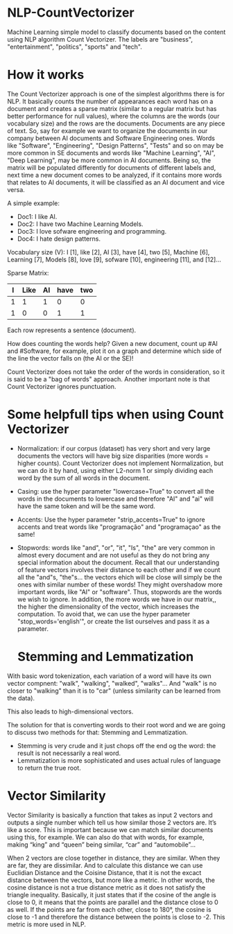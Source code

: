 # NLP-CountVectorizer
Machine Learning simple model to classify documents based on the content using NLP algorithm Count Vectorizer. The labels are "business", "entertainment", "politics", "sports" and "tech".

# How it works

The Count Vectorizer approach is one of the simplest algorithms there is for NLP. It basically counts the number of appearances each word has on a document and creates a sparse matrix (similar to a regular matrix but has better performance for null values), where the columns are the words (our vocabulary size) and the rows are the documents. Documents are any piece of text. So, say for example we want to organize the documents in our company between AI documents and Software Engineering ones. Words like "Software", "Engineering", "Design Patterns", "Tests" and so on may be more common in SE documents and words like "Machine Learning", "AI", "Deep Learning", may be more common in AI documents. Being so, the matrix will be populated differently for documents of different labels and, next time a new document comes to be analyzed, if it contains more words that relates to AI documents, it will be classified as an AI document and vice versa.

A simple example:

- Doc1: I like AI. 
- Doc2: I have two Machine Learning Models.
- Doc3: I love sofware engineering and programming.
- Doc4: I hate design patterns.

Vocabulary size (V): I [1], like [2], AI [3], have [4], two [5], Machine [6], Learning [7], Models [8], love [9], sofware [10], engineering [11], and [12]...

Sparse Matrix:

|       I       |      Like     |    AI      |    have    |    two    |
| ------------- | ------------- |------------| -----------| ----------|
|      1        |       1       |     1      |     0      |      0    |
|      1        |       0       |     0      |     1      |      1    | 


Each row represents a sentence (document).

How does counting the words help? Given a new document, count up #AI and #Software, for example, plot it on a graph and determine which side of the line the vector falls on (the AI or the SE)!


Count Vectorizer does not take the order of the words in consideration, so it is said to be a "bag of words" approach. Another important note is that Count Vectorizer ignores punctuation.

# Some helpfull tips when using Count Vectorizer

- Normalization: if our corpus (dataset) has very short and very large documents the vectors will have big size disparities (more words = higher counts). Count Vectorizer does not implement Normalization, but we can do it by hand, using either L2-norm 1 or simply dividing each word by the sum of all words in the document.
- Casing: use the hyper parameter "lowercase=True" to convert all the words in the documents to lowercase and therefore "AI" and "ai" will have the same token and will be the same word.
- Accents: Use the hyper parameter "strip_accents=True" to ignore accents and treat words like "programação" and "programaçao" as the same!
- Stopwords: words like "and", "or", "it", "Is", "the" are very common in almost every document and are not useful as they do not bring any special information about the document. Recall that our understanding of feature vectors involves their distance to each other and if we count all the "and"s, "the"s... the vectors ehich will be close will simply be the ones with similar number of these words! They might overshadow more important words, like "AI" or "software". Thus, stopwords are the words we wish to ignore. In addition, the more words we have in our matrix,, the higher the dimensionality of the vector, which increases the computation. To avoid that, we can use the hyper parameter "stop_words='english'", or create the list ourselves and pass it as a parameter.

  # Stemming and Lemmatization

With basic word tokenization, each variation of a word will have its own vector compnent: "walk", "walking", "walked", "walks"... And "walk" is no closer to "walking" than it is to "car" (unless similarity can be learned from the data).

This also leads to high-dimensional vectors.

The solution for that is converting words to their root word and we are going to discuss two methods for that: Stemming and Lemmatization.

- Stemming is very crude and it just chops off the end og the word: the result is not necessarily a real word.
- Lemmatization is more sophisticated and uses actual rules of language to return the true root.


# Vector Similarity

Vector Similarity is basically a function that takes as input 2 vectors and outputs a single number which tell us how similar those 2 vectors are. It’s like a score.
This is important because we can match similar documents using this, for example. We can also do that with words, for example, making “king” and “queen” being similar, “car” and “automobile”… 

When 2 vectors are close together in distance, they are similar. When they are far, they are dissimilar. And to calculate this distance we can use Euclidian Distance and the Coisine Distance, that it is not the excact distance between the vectors, but more like a metric. In other words, the cosine distance is not a true distance metric as it does not satisfy the triangle inequality. Basically, it just states that if the cosine of the angle is close to 0, it means that the points are parallel and the distance close to 0 as well. If the points are far from each other, close to 180°, the cosine is close to -1 and therefore the distance between the points is close to -2. This metric is more used in NLP.

